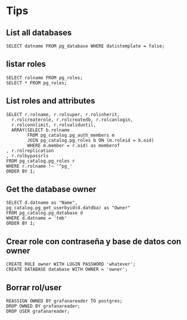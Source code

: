 # Tips

## List all databases

```postgresql
SELECT datname FROM pg_database WHERE datistemplate = false;
```

## listar roles

```postgresql
SELECT rolname FROM pg_roles;
SELECT * FROM pg_roles;
```

## List roles and attributes

```postgresql
SELECT r.rolname, r.rolsuper, r.rolinherit,
  r.rolcreaterole, r.rolcreatedb, r.rolcanlogin,
  r.rolconnlimit, r.rolvaliduntil,
  ARRAY(SELECT b.rolname
        FROM pg_catalog.pg_auth_members m
        JOIN pg_catalog.pg_roles b ON (m.roleid = b.oid)
        WHERE m.member = r.oid) as memberof
, r.rolreplication
, r.rolbypassrls
FROM pg_catalog.pg_roles r
WHERE r.rolname !~ '^pg_'
ORDER BY 1;
```

## Get the database owner

```postgresql
SELECT d.datname as "Name",
pg_catalog.pg_get_userbyid(d.datdba) as "Owner"
FROM pg_catalog.pg_database d
WHERE d.datname = 'tmb'
ORDER BY 1;
```

## Crear role con contraseña y base de datos con owner

```postgresql
CREATE ROLE owner WITH LOGIN PASSWORD 'whatever';
CREATE DATABASE database WITH OWNER = 'owner';
```

## Borrar rol/user

```postgresql
REASSIGN OWNED BY grafanareader TO postgres;
DROP OWNED BY grafanareader;
DROP USER grafanareader;
```
